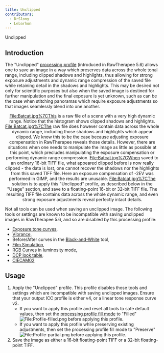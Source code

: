 ```yaml
---
title: Unclipped
contributors:
  - DrSlony
  - Lebarhon
---
```


<div class="pagetitle">

Unclipped

</div>

## Introduction

The "Unclipped" [processing
profile](Sidecar_Files_-_Processing_Profiles.md) (introduced in
RawTherapee 5.6) allows one to save an image in a way which preserves
data across the whole tonal range, including clipped shadows and
highlights, thus allowing for strong exposure adjustments and dynamic
range compression of the saved file while retaining detail in the
shadows and highlights. This may be desired not only for scientific
purposes but also when the saved image is destined for further
manipulation and the final exposure is yet unknown, such as can be the
case when stitching panoramas which require exposure adjustments so that
images seamlessly blend into one another.

<div align="center">

<File:Batcat.jpg%7CThis> is a raw file of a scene with a very high
dynamic range. Notice that the histogram shows clipped shadows and
highlights. <File:Batcat.jpg%7CThe> raw file does however contain data
across the whole dynamic range, including those shadows and highlights
which appear clipped. We know this to be the case because adjusting
exposure compensation in RawTherapee reveals those details. However,
there are situations when one needs to manipulate the image as little as
possible at this point, which precludes manipulating the exposure
compensation or performing dynamic range compression.
<File:Batcat.jpg%7CWhen> saved to an ordinary 16-bit TIFF file, what
appeared clipped before is now really clipped - the data is lost, one
cannot recover the shadows nor the highlights from this saved TIFF file.
Here an exposure compensation of -2EV was performed in GIMP, and the
results are unusable. <File:Batcat.jpg%7CThe> solution is to apply this
"Unclipped" profile, as described below in the "Usage" section, and save
to a floating-point 16-bit or 32-bit TIFF file. The resulting TIFF file
contains data across the whole dynamic range, and even strong exposure
adjustments reveal perfectly intact details.

</div>

Not all tools can be used when saving an unclipped image. The following
tools or settings are known to be incompatible with saving unclipped
images in RawTherapee 5.6, and so are disabled by this processing
profile:

- [Exposure tone curves](exposure#tone_curves),
- [Vibrance](vibrance),
- Before/After curves in the
  [Black-and-White](black-and-white) tool,
- [Film Simulation](film_simulation),
- [RGB Curves](rgb_curves) in luminosity mode,
- [DCP look table](color_management#use_dcp.27s_look_table),
- [CIECAM02](ciecam02)

## Usage

1.  Apply the "Unclipped" profile. This profile disables those tools and
    settings which are incompatible with saving unclipped images. Ensure
    that your output ICC profile is either v4, or a linear tone response
    curve v2.
    - If you want to apply this profile and reset all tools to safe
      default values, then set the [processing profile fill
      mode](Sidecar_Files_-_Processing_Profiles#Partial_Processing_Profiles_and_Fill_Modes.md)
      to "Filled"
      ![<File:Profile-filled.png>](Profile-filled.png "File:Profile-filled.png")
      before applying this profile.
    - If you want to apply this profile while preserving existing
      adjustments, then set the processing profile fill mode to
      "Preserve"
      ![<File:Profile-partial.png>](Profile-partial.png "File:Profile-partial.png")
      before applying this profile.
2.  Save the image as either a 16-bit floating-point TIFF or a 32-bit
    floating-point TIFF.
